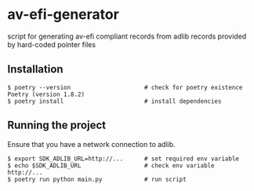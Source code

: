 # av-efi-generator

script for generating av-efi compliant records from adlib records provided by hard-coded pointer files

## Installation

```console
$ poetry --version                     # check for poetry existence
Poetry (version 1.8.2)                
$ poetry install                       # install dependencies
```

## Running the project

Ensure that you have a network connection to adlib.

```console
$ export SDK_ADLIB_URL=http://...      # set required env variable
$ echo $SDK_ADLIB_URL                  # check env variable
http://...
$ poetry run python main.py            # run script
```
